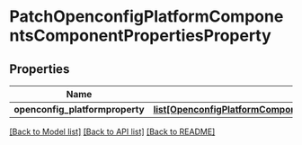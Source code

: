 # PatchOpenconfigPlatformComponentsComponentPropertiesProperty

## Properties
Name | Type | Description | Notes
------------ | ------------- | ------------- | -------------
**openconfig_platformproperty** | [**list[OpenconfigPlatformComponentsOpenconfigplatformcomponentsPropertiesProperty]**](OpenconfigPlatformComponentsOpenconfigplatformcomponentsPropertiesProperty.md) |  | [optional] 

[[Back to Model list]](../README.md#documentation-for-models) [[Back to API list]](../README.md#documentation-for-api-endpoints) [[Back to README]](../README.md)


